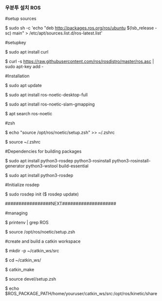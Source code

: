 ### 우분투 설치 ROS ###

#setup sources

$ sudo sh -c 'echo "deb http://packages.ros.org/ros/ubuntu $(lsb_release -sc) main" > /etc/apt/sources.list.d/ros-latest.list'
 
#setupkey

$ sudo apt install curl 

$ curl -s https://raw.githubusercontent.com/ros/rosdistro/master/ros.asc | sudo apt-key add -

#Installation

$ sudo apt update

$ sudo apt install ros-noetic-desktop-full

$ sudo apt install ros-noetic-slam-gmapping

$ apt search ros-noetic

#zsh

$ echo "source /opt/ros/noetic/setup.zsh" >> ~/.zshrc

$ source ~/.zshrc


#Dependencies for building packages

$ sudo apt install python3-rosdep python3-rosinstall python3-rosinstall-generator python3-wstool build-essential

$ sudo apt install python3-rosdep

#Initialize rosdep

$ sudo rosdep init
	($ rosdep update)
	
	
#################NEXT####################

#managing

$ printenv | grep ROS

$ source /opt/ros/noetic/setup.zsh

#create and build a catkin workspace

$ mkdir -p ~/catkin_ws/src

$ cd ~/catkin_ws/

$ catkin_make

$ source devel/setup.zsh

$ echo $ROS_PACKAGE_PATH/home/youruser/catkin_ws/src:/opt/ros/kinetic/share








































